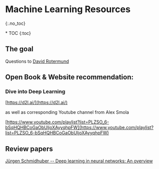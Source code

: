 # Machine Learning Resources 
{:.no_toc}

<nav markdown="1" class="toc-class">
* TOC
{:toc}
</nav>

## The goal

Questions to [David Rotermund](mailto:davrot@uni-bremen.de)


## Open Book & Website recommendation:

### Dive into Deep Learning

[https://d2l.ai/](https://d2l.ai/)

as well as corresponding Youtube channel from Alex Smola

[https://www.youtube.com/playlist?list=PLZSO_6-bSqHQHBCoGaObUljoXAyyqhpFW](https://www.youtube.com/playlist?list=PLZSO_6-bSqHQHBCoGaObUljoXAyyqhpFW)

 

## Review papers

[Jürgen Schmidhuber -- Deep learning in neural networks: An overview](https://doi.org/10.1016/j.neunet.2014.09.003)
